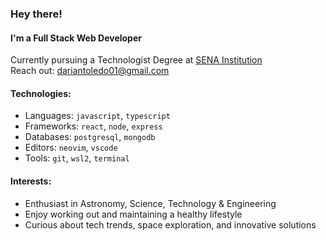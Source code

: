 ### Hey there!

#### I'm a Full Stack Web Developer

Currently pursuing a Technologist Degree at [SENA Institution](https://www.sena.edu.co/es-co/Paginas/default.aspx)<br>
Reach out: dariantoledo01@gmail.com

#### Technologies:
- Languages: `javascript`, `typescript`
- Frameworks: `react`, `node`, `express`
- Databases: `postgresql`, `mongodb`
- Editors: `neovim`, `vscode`
- Tools: `git`, `wsl2`, `terminal`

#### Interests:
- Enthusiast in Astronomy, Science, Technology & Engineering
- Enjoy working out and maintaining a healthy lifestyle
- Curious about tech trends, space exploration, and innovative solutions

